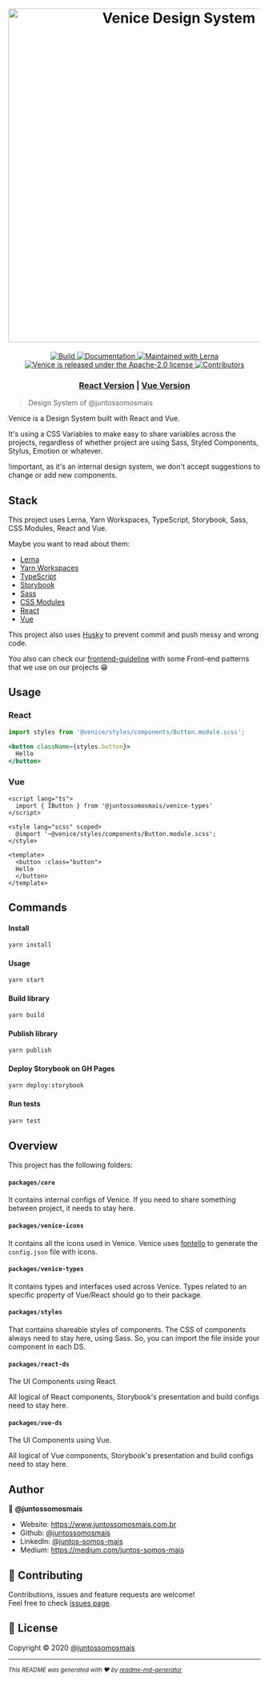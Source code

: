 <h1 align="center"><img src="https://user-images.githubusercontent.com/3603793/82264068-9bd80580-993a-11ea-9715-41de3c11a8e8.png" alt="Venice Design System" width="665" /></h1>
<p align="center">
  <a
    href="https://img.shields.io/github/workflow/status/juntossomosmais/venice/ghpages"
    target="_blank"
  >
    <img
      alt="Build"
      src="https://img.shields.io/github/actions/workflow/status/juntossomosmais/venice/build-and-tests.yml"
    />
  </a>
  <a
    href="https://juntossomosmais.github.io/venice"
    target="_blank"
  >
    <img
      alt="Documentation"
      src="https://img.shields.io/badge/documentation-yes-brightgreen.svg"
    />
  </a>
  <a
    href="https://lerna.js.org/"
    target="_blank"
  >
    <img
      src="https://img.shields.io/badge/maintained%20with-lerna-cc00ff.svg"
      alt="Maintained with Lerna"
    />
  </a>
  <a
    href="https://github.com/juntossomosmais/venice/blob/master/LICENSE"
    target="_blank"
  >
    <img
      src="https://img.shields.io/badge/license-Apache--2.0-blue.svg"
      alt="Venice is released under the Apache-2.0 license"
    />
  </a>
  <a
    href="https://github.com/juntossomosmais/venice/graphs/contributors"
    target="_blank"
  >
    <img
      alt="Contributors"
      src="https://img.shields.io/github/contributors/juntossomosmais/venice.svg"
    />
  </a>
</p>

<h3 align="center">
  <a href="https://juntossomosmais.github.io/venice/react/">React Version</a> | <a href="https://juntossomosmais.github.io/venice/vue/" target="_blank">Vue Version</a>
</h3>

> Design System of @juntossomosmais

Venice is a Design System built with React and Vue.

It's using a CSS Variables to make easy to share variables across the projects, regardless of whether project are using Sass, Styled Components, Stylus, Emotion or whatever.

!important, as it's an internal design system, we don't accept suggestions to change or add new components.

## Stack

This project uses Lerna, Yarn Workspaces, TypeScript, Storybook, Sass, CSS Modules, React and Vue.

Maybe you want to read about them:

- [Lerna](https://lerna.js.org/)
- [Yarn Workspaces](https://classic.yarnpkg.com/en/docs/workspaces/)
- [TypeScript](https://www.typescriptlang.org/)
- [Storybook](https://storybook.js.org/)
- [Sass](https://sass-lang.com/)
- [CSS Modules](https://github.com/css-modules/css-modules)
- [React](https://reactjs.org/)
- [Vue](https://vuejs.org/)

This project also uses [Husky](https://github.com/typicode/husky) to prevent commit and push messy and wrong code.

You also can check our [frontend-guideline](https://github.com/juntossomosmais/frontend-guideline) with some Front-end patterns that we use on our projects 😁

## Usage

### React

```jsx
import styles from '@venice/styles/components/Button.module.scss';

<button className={styles.button}>
  Hello
</button>
```

### Vue

```vue
<script lang="ts">
  import { IButton } from '@juntossomosmais/venice-types'
</script>

<style lang="scss" scoped>
  @import '~@venice/styles/components/Button.module.scss';
</style>

<template>
  <button :class="button">
  Hello
  </button>
</template>
```

## Commands

#### Install

```sh
yarn install
```

#### Usage

```sh
yarn start
```

#### Build library

```sh
yarn build
```

#### Publish library

```sh
yarn publish
```

#### Deploy Storybook on GH Pages

```sh
yarn deploy:storybook
```

#### Run tests

```sh
yarn test
```

## Overview

This project has the following folders:

#### `packages/core`

It contains internal configs of Venice. If you need to share something between project, it needs to stay here.

#### `packages/venice-icons`

It contains all the icons used in Venice. Venice uses [fontello](http://fontello.com/) to generate the `config.json` file with icons.

#### `packages/venice-types`

It contains types and interfaces used across Venice. Types related to an specific property of Vue/React should go to their package.

#### `packages/styles`

That contains shareable styles of components. The CSS of components always need to stay here, using Sass. So, you can import the file inside your component in each DS.

#### `packages/react-ds`

The UI Components using React.

All logical of React components, Storybook's presentation and build configs need to stay here.

#### `packages/vue-ds`

The UI Components using Vue.

All logical of Vue components, Storybook's presentation and build configs need to stay here.

## Author

👤 **@juntossomosmais**

- Website: https://www.juntossomosmais.com.br
- Github: [@juntossomosmais](https://github.com/juntossomosmais)
- LinkedIn: [@juntos-somos-mais](https://linkedin.com/company/juntos-somos-mais/)
- Medium: https://medium.com/juntos-somos-mais

## 🤝 Contributing

Contributions, issues and feature requests are welcome!<br />Feel free to check [issues page](https://github.com/juntossomosmais/venice/issues).

## 📝 License

Copyright © 2020 [@juntossomosmais](https://github.com/juntossomosmais)

---

<small>_This README was generated with ❤️ by [readme-md-generator](https://github.com/kefranabg/readme-md-generator)_</small>
